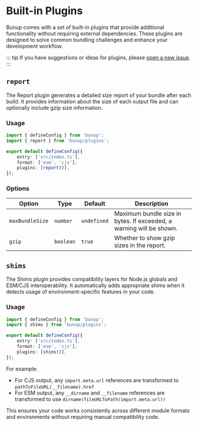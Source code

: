 # Built-in Plugins

Bunup comes with a set of built-in plugins that provide additional functionality without requiring external dependencies. These plugins are designed to solve common bundling challenges and enhance your development workflow.

::: tip
If you have suggestions or ideas for plugins, please [open a new issue](https://github.com/arshad-yaseen/bunup/issues/new).
:::

## `report`

The Report plugin generates a detailed size report of your bundle after each build. It provides information about the size of each output file and can optionally include gzip size information.

### Usage

```ts
import { defineConfig } from 'bunup';
import { report } from 'bunup/plugins';

export default defineConfig({
	entry: ['src/index.ts'],
	format: ['esm', 'cjs'],
	plugins: [report()],
});
```

### Options

| Option          | Type      | Default     | Description                                                         |
| --------------- | --------- | ----------- | ------------------------------------------------------------------- |
| `maxBundleSize` | `number`  | `undefined` | Maximum bundle size in bytes. If exceeded, a warning will be shown. |
| `gzip`          | `boolean` | `true`      | Whether to show gzip sizes in the report.                           |

## `shims`

The Shims plugin provides compatibility layers for Node.js globals and ESM/CJS interoperability. It automatically adds appropriate shims when it detects usage of environment-specific features in your code.

### Usage

```ts
import { defineConfig } from 'bunup';
import { shims } from 'bunup/plugins';

export default defineConfig({
	entry: ['src/index.ts'],
	format: ['esm', 'cjs'],
	plugins: [shims()],
});
```

For example:

- For CJS output, any `import.meta.url` references are transformed to `pathToFileURL(__filename).href`
- For ESM output, any `__dirname` and `__filename` references are transformed to use `dirname(fileURLToPath(import.meta.url))`

This ensures your code works consistently across different module formats and environments without requiring manual compatibility code.
